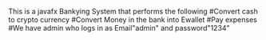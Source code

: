 This is a javafx Bankying System that performs the following
#Convert cash to crypto currency
#Convert Money in the bank into Ewallet
#Pay expenses
#We have admin who logs in as Email"admin" and password"1234"
